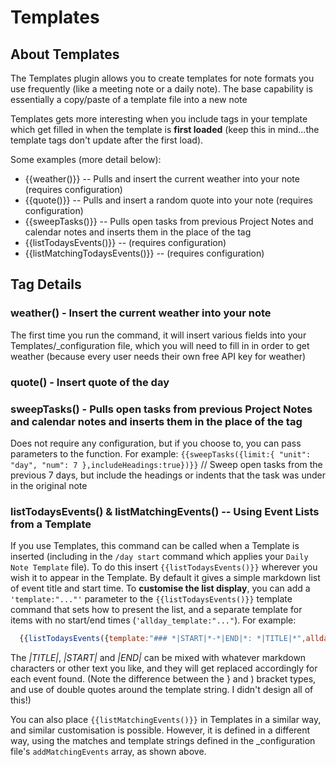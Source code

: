 # Templates

## About Templates
The Templates plugin allows you to create templates for note formats you use frequently (like a meeting note or a daily note). The base capability is essentially a copy/paste of a template file into a new note

Templates gets more interesting when you include tags in your template which get filled in when the template is **first loaded** (keep this in mind...the template tags don't update after the first load).

Some examples (more detail below):
- {{weather()}} -- Pulls and insert the current weather into your note (requires configuration)
- {{quote()}} -- Pulls and insert a random quote into your note (requires configuration)
- {{sweepTasks()}} -- Pulls open tasks from previous Project Notes and calendar notes and inserts them in the place of the tag
- {{listTodaysEvents()}} -- (requires configuration)
- {{listMatchingTodaysEvents()}} -- (requires configuration)

## Tag Details

### weather() - Insert the current weather into your note
The first time you run the command, it will insert various fields into your Templates/_configuration file, which you will need to fill in in order to get weather (because every user needs their own free API key for weather)

### quote() - Insert quote of the day

### sweepTasks() - Pulls open tasks from previous Project Notes and calendar notes and inserts them in the place of the tag
Does not require any configuration, but if you choose to, you can pass parameters to the function. For example:
`{{sweepTasks({limit:{ "unit": "day", "num": 7 },includeHeadings:true})}}`  // Sweep open tasks from the previous 7 days, but include the headings or indents that the task was under in the original note

### listTodaysEvents() & listMatchingEvents() -- Using Event Lists from a Template
If you use Templates, this command can be called when a Template is inserted (including in the `/day start` command which applies your `Daily Note Template` file). To do this insert `{{listTodaysEvents()}}` wherever you wish it to appear in the Template.  By default it gives a simple markdown list of event title and start time.  To **customise the list display**, you can add a `'template:"..."'` parameter to the `{{listTodaysEvents()}}` template command that sets how to present the list, and a separate template for items with no start/end times (`'allday_template:"..."`). For example:

```javascript
  {{listTodaysEvents({template:"### *|START|*-*|END|*: *|TITLE|*",allday_template:"### *|TITLE|*"})}}
```

The *|TITLE|*, *|START|* and *|END|* can be mixed with whatever markdown characters or other text you like, and they will get replaced accordingly for each event found. (Note the difference between the } and ) bracket types, and use of double quotes around the template string. I didn't design all of this!)

You can also place  `{{listMatchingEvents()}}` in Templates in a similar way, and similar customisation is possible. However, it is defined in a different way, using the matches and template strings defined in the \_configuration file's `addMatchingEvents` array, as shown above.